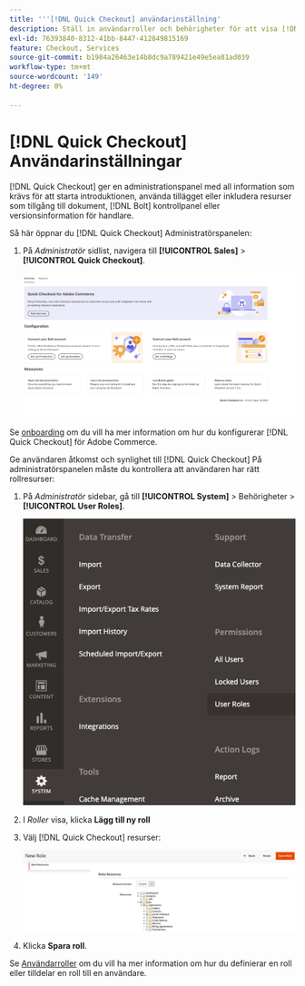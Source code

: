 ```yaml
---
title: '''[!DNL Quick Checkout] användarinställning'
description: Ställ in användarroller och behörigheter för att visa [!DNL Quick Checkout] Administratörspanelen.
exl-id: 76393840-8312-41bb-8447-412849815169
feature: Checkout, Services
source-git-commit: b1984a26463e14b8dc9a789421e49e5ea81ad039
workflow-type: tm+mt
source-wordcount: '149'
ht-degree: 0%

---
```


# [!DNL Quick Checkout] Användarinställningar

[!DNL Quick Checkout] ger en administrationspanel med all information som krävs för att starta introduktionen, använda tillägget eller inkludera resurser som tillgång till dokument, [!DNL Bolt] kontrollpanel eller versionsinformation för handlare.

Så här öppnar du [!DNL Quick Checkout] Administratörspanelen:

1. På _Administratör_ sidlist, navigera till **[!UICONTROL Sales]** > **[!UICONTROL Quick Checkout]**.

   ![Snabbutcheckning av meny](assets/overview-admin-panel.png)

Se [onboarding](../quick-checkout/onboarding.md) om du vill ha mer information om hur du konfigurerar [!DNL Quick Checkout] för Adobe Commerce.

Ge användaren åtkomst och synlighet till [!DNL Quick Checkout] På administratörspanelen måste du kontrollera att användaren har rätt rollresurser:

1. På _Administratör_ sidebar, gå till **[!UICONTROL System]** > Behörigheter > **[!UICONTROL User Roles]**.

   ![Användarroller](assets/user-roles-small.png)

1. I _Roller_ visa, klicka **Lägg till ny roll**
1. Välj [!DNL Quick Checkout] resurser:

   ![Snabb utcheckning av roller och behörigheter](assets/role-resource-quick-checkout.png)

1. Klicka **Spara roll**.

Se [Användarroller](https://docs.magento.com/user-guide/system/permissions-user-roles.html) om du vill ha mer information om hur du definierar en roll eller tilldelar en roll till en användare.
